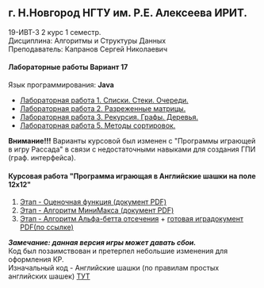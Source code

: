 ## г. Н.Новгород НГТУ им. Р.Е. Алексеева ИРИТ. ##
19-ИВТ-3 2 курс 1 семестр.  
Дисциплина: Алгоритмы и Структуры Данных  
Преподаватель: Капранов Сергей Николаевич  
  
  
#### Лабораторные работы Вариант 17 ####
Язык программирования: **Java**

+ [Лабораторная работа 1. Списки. Стеки. Очереди.](https://github.com/progerSapog/Institute/tree/main/Second_course/Algorithms-and-data-structures-2-course-1-semester-/%D0%9B%D0%B0%D0%B1%D0%BE%D1%80%D0%B0%D1%82%D0%BE%D1%80%D0%BD%D0%B0%D1%8F%20%E2%84%961 "1ая лабораторная работа")
+ [Лабораторная работа 2. Разреженные матрицы.](https://github.com/progerSapog/Institute/tree/main/Second_course/Algorithms-and-data-structures-2-course-1-semester-/%D0%9B%D0%B0%D0%B1%D0%BE%D1%80%D0%B0%D1%82%D0%BE%D1%80%D0%BD%D0%B0%D1%8F%20%E2%84%962 "2ая лабораторная работа")	
+ [Лабораторная работа 3. Рекурсия. Графы. Деревья.](https://github.com/progerSapog/Institute/tree/main/Second_course/Algorithms-and-data-structures-2-course-1-semester-/%D0%9B%D0%B0%D0%B1%D0%BE%D1%80%D0%B0%D1%82%D0%BE%D1%80%D0%BD%D0%B0%D1%8F%20%E2%84%963 "3ая лабораторная работа")
+ [Лабораторная работа 5. Методы сортировок.](https://github.com/progerSapog/Institute/tree/main/Second_course/Algorithms-and-data-structures-2-course-1-semester-/%D0%9B%D0%B0%D0%B1%D0%BE%D1%80%D0%B0%D1%82%D0%BE%D1%80%D0%BD%D0%B0%D1%8F%20%E2%84%965 "5ая лабораторная работа")  
  
  
**Внимание!!!** Варианты курсовой был изменен с "Программы играющей в игру Рассада" в связи с недостаточными навыками для создания ГПИ (граф. интерфейса).  
  
  
#### Курсовая работа "Программа играющая в Английские шашки на поле 12х12" #####
  1. [Этап - Оценочная функция  (документ PDF)](https://github.com/progerSapog/Institute/blob/main/Second_course/Algorithms-and-data-structures-2-course-1-semester-/%D0%9A%D1%83%D1%80%D1%81%D0%BE%D0%B2%D0%B0%D1%8F/%D0%90%D0%A1%D0%94_19_%D0%98%D0%92%D0%A2_3_%D0%A1%D0%B0%D0%BF%D0%BE%D0%B6%D0%BD%D0%B8%D0%BA%D0%BE%D0%B2_%D0%92%D0%BB%D0%B0%D0%B4%D0%B8%D1%81%D0%BB%D0%B0%D0%B2_%D0%9E%D0%BB%D0%B5%D0%B3%D0%BE%D0%B2%D0%B8%D1%87_%D0%9A%D0%A0_%D0%AD%D1%82%D0%B0%D0%BF1.pdf "Только pdf файл")
  2. [Этап - Алгоритм МиниМакса (документ PDF)](https://github.com/progerSapog/Institute/blob/main/Second_course/Algorithms-and-data-structures-2-course-1-semester-/%D0%9A%D1%83%D1%80%D1%81%D0%BE%D0%B2%D0%B0%D1%8F/%D0%90%D0%A1%D0%94_19_%D0%98%D0%92%D0%A2_3_%D0%A1%D0%B0%D0%BF%D0%BE%D0%B6%D0%BD%D0%B8%D0%BA%D0%BE%D0%B2_%D0%92%D0%BB%D0%B0%D0%B4%D0%B8%D1%81%D0%BB%D0%B0%D0%B2_%D0%9E%D0%BB%D0%B5%D0%B3%D0%BE%D0%B2%D0%B8%D1%87_%D0%9A%D0%A0_%D0%AD%D1%82%D0%B0%D0%BF2.pdf "Только pdf файл")
  3. [Этап - Алгоритм Альфа-бетта отсечения](https://github.com/progerSapog/Institute/blob/main/Second_course/Algorithms-and-data-structures-2-course-1-semester-/%D0%9A%D1%83%D1%80%D1%81%D0%BE%D0%B2%D0%B0%D1%8F/%D0%90%D0%A1%D0%94_19_%D0%98%D0%92%D0%A2_3_%D0%A1%D0%B0%D0%BF%D0%BE%D0%B6%D0%BD%D0%B8%D0%BA%D0%BE%D0%B2_%D0%92%D0%BB%D0%B0%D0%B4%D0%B8%D1%81%D0%BB%D0%B0%D0%B2_%D0%9E%D0%BB%D0%B5%D0%B3%D0%BE%D0%B2%D0%B8%D1%87_%D0%9A%D0%A0_%D0%AD%D1%82%D0%B0%D0%BF3.pdf "pdf файл") + [готовая иградокумент PDF(по ссылке)](https://github.com/progerSapog/Institute/tree/main/Second_course/Algorithms-and-data-structures-2-course-1-semester-/%D0%9A%D1%83%D1%80%D1%81%D0%BE%D0%B2%D0%B0%D1%8F/%D0%9A%D0%BE%D0%B4 "код самой игры")

***Замечание: данная версия игры может давать сбои.***  
Код был позаимствован и претерпел небольшие изменения для оформления КР.  
Изначальный код - Английские шашки (по правилам простых английских шашек) [ТУТ](https://github.com/Jonathan-Pearce "хвала и честь этим шашкам и их автору")


